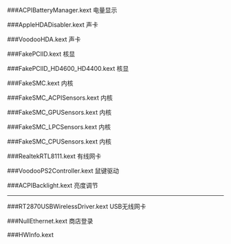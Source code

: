 ###ACPIBatteryManager.kext	    电量显示

###AppleHDADisabler.kext  声卡

###VoodooHDA.kext   声卡

###FakePCIID.kext	核显

###FakePCIID_HD4600_HD4400.kext  核显

###FakeSMC.kext    内核

###FakeSMC_ACPISensors.kext    内核
		
###FakeSMC_GPUSensors.kext    内核

###FakeSMC_LPCSensors.kext    内核

###FakeSMC_CPUSensors.kext     内核  
			
###RealtekRTL8111.kext    有线网卡
		
###VoodooPS2Controller.kext  鼠键驱动

###ACPIBacklight.kext  亮度调节

---
 
###RT2870USBWirelessDriver.kext  USB无线网卡

###NullEthernet.kext  商店登录

###HWInfo.kext
